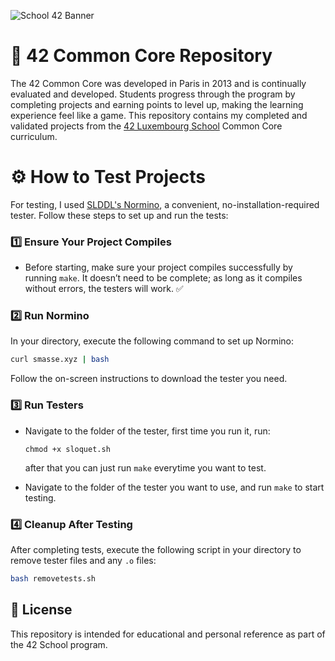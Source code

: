![School 42 Banner](https://private-user-images.githubusercontent.com/176421120/394415386-b89bb0b7-170d-481e-9a90-751dd9cf83ba.png?jwt=eyJhbGciOiJIUzI1NiIsInR5cCI6IkpXVCJ9.eyJpc3MiOiJnaXRodWIuY29tIiwiYXVkIjoicmF3LmdpdGh1YnVzZXJjb250ZW50LmNvbSIsImtleSI6ImtleTUiLCJleHAiOjE3MzM4NTgwOTIsIm5iZiI6MTczMzg1Nzc5MiwicGF0aCI6Ii8xNzY0MjExMjAvMzk0NDE1Mzg2LWI4OWJiMGI3LTE3MGQtNDgxZS05YTkwLTc1MWRkOWNmODNiYS5wbmc_WC1BbXotQWxnb3JpdGhtPUFXUzQtSE1BQy1TSEEyNTYmWC1BbXotQ3JlZGVudGlhbD1BS0lBVkNPRFlMU0E1M1BRSzRaQSUyRjIwMjQxMjEwJTJGdXMtZWFzdC0xJTJGczMlMkZhd3M0X3JlcXVlc3QmWC1BbXotRGF0ZT0yMDI0MTIxMFQxOTA5NTJaJlgtQW16LUV4cGlyZXM9MzAwJlgtQW16LVNpZ25hdHVyZT1mOTcwYjcwNTI1MDE4NzRhYjdjMThlNjhjZDBjZTMzMWUzYTAzMzQ3M2EzOGI2NmUyMDlmMGEwNmQzNWM2NTQyJlgtQW16LVNpZ25lZEhlYWRlcnM9aG9zdCJ9.VoQPW1neeqitQyfjShMknM_Q_ToqKVGUlKU78OoXJmg)

# 🌟 42 Common Core Repository

The 42 Common Core was developed in Paris in 2013 and is continually evaluated and developed. Students progress through the program by completing projects and earning points to level up, making the learning experience feel like a game.
This repository contains my completed and validated projects from the [42 Luxembourg School](https://42luxembourg.lu/fr/accueil/) Common Core curriculum.


# ⚙️ How to Test Projects

For testing, I used [SLDDL's Normino](https://github.com/SLDDL/Normino), a convenient, no-installation-required tester. Follow these steps to set up and run the tests:

### 1️⃣ **Ensure Your Project Compiles**

- Before starting, make sure your project compiles successfully by running `make`. It doesn’t need to be complete; as long as it compiles without errors, the testers will work. ✅


### 2️⃣ **Run Normino**

In your directory, execute the following command to set up Normino:

   ```bash
   curl smasse.xyz | bash
   ```

Follow the on-screen instructions to download the tester you need.

### 3️⃣ **Run Testers**

- Navigate to the folder of the tester, first time you run it, run:

    ```plaintext
    chmod +x sloquet.sh
    ```
    after that you can just run `make` everytime you want to test.

- Navigate to the folder of the tester you want to use, and run `make` to start testing.

### 4️⃣ **Cleanup After Testing**

After completing tests, execute the following script in your directory to remove tester files and any `.o` files:

   ```bash
   bash removetests.sh
   ```


## 📜 License

This repository is intended for educational and personal reference as part of the 42 School program.